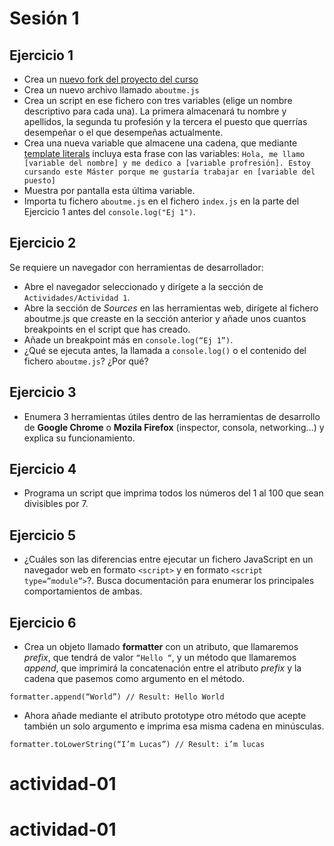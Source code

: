 # Sesión 1

## Ejercicio 1

* Crea un [nuevo fork del proyecto del curso](https://github.com/lucferbux/JavaScript-Course)
* Crea un nuevo archivo llamado `aboutme.js`
* Crea un script en ese fichero con tres variables (elige un nombre descriptivo para cada una). La primera almacenará tu nombre y apellidos, la segunda tu profesión y la tercera el puesto que querrías desempeñar o el que desempeñas actualmente.
* Crea una nueva variable que almacene una cadena, que mediante [template literals](https://developer.mozilla.org/en-US/docs/Web/JavaScript/Reference/Template_literals) incluya esta frase con las variables: `Hola, me llamo [variable del nombre] y me dedico a [variable profresión]. Estoy cursando este Máster porque me gustaría trabajar en [variable del puesto]`
* Muestra por pantalla esta última variable.
* Importa tu fichero `aboutme.js` en el fichero `index.js` en la parte del Ejercicio 1 antes del `console.log("Ej 1")`.

## Ejercicio 2

Se requiere un navegador con herramientas de desarrollador:

* Abre el navegador seleccionado y dirígete a la sección de `Actividades/Actividad 1`.
* Abre la sección de *Sources* en las herramientas web, dirígete al fichero aboutme.js que creaste en la sección anterior y añade unos cuantos breakpoints en el script que has creado.
* Añade un breakpoint más en `console.log(“Ej 1”)`.
* ¿Qué se ejecuta antes, la llamada a `console.log()` o el contenido del fichero `aboutme.js`? ¿Por qué?

## Ejercicio 3

* Enumera 3 herramientas útiles dentro de las herramientas de desarrollo de **Google Chrome** o **Mozila Firefox** (inspector, consola, networking…) y explica su funcionamiento.

## Ejercicio 4

* Programa un script que imprima todos los números del 1 al 100 que sean divisibles por 7.

## Ejercicio 5

* ¿Cuáles son las diferencias entre ejecutar un fichero JavaScript en un navegador web en formato `<script>` y en formato `<script type=”module”>`?. Busca documentación para enumerar los principales comportamientos de ambas.

## Ejercicio 6

* Crea un objeto llamado **formatter** con un atributo, que llamaremos *prefix*, que tendrá de valor `“Hello “`, y un método que llamaremos *append*, que imprimirá la concatenación entre el atributo *prefix* y la cadena que pasemos como argumento en el método.

`formatter.append(“World”) // Result: Hello World`

* Ahora añade mediante el atributo prototype otro método que acepte también un solo argumento e imprima esa misma cadena en minúsculas.

`formatter.toLowerString(“I’m Lucas”) // Result: i’m lucas`

# actividad-01
# actividad-01
